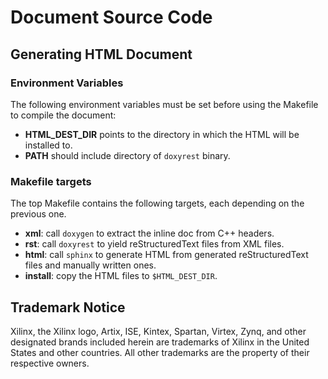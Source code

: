 Document Source Code
=========================

## Generating HTML Document

### Environment Variables

The following environment variables must be set before using the Makefile
to compile the document:

+ **HTML_DEST_DIR** points to the directory in which the HTML will be
  installed to.
+ **PATH** should include directory of `doxyrest` binary.

### Makefile targets

The top Makefile contains the following targets, each depending on the previous
one.

+ **xml**: call `doxygen` to extract the inline doc from C++ headers.
+ **rst**: call `doxyrest` to yield reStructuredText files from XML files.
+ **html**: call `sphinx` to generate HTML from generated reStructuredText
  files and manually written ones.
+ **install**: copy the HTML files to `$HTML_DEST_DIR`.


## Trademark Notice

Xilinx, the Xilinx logo, Artix, ISE, Kintex, Spartan, Virtex, Zynq, and other designated brands included herein
are trademarks of Xilinx in the United States and other countries.
All other trademarks are the property of their respective owners.
